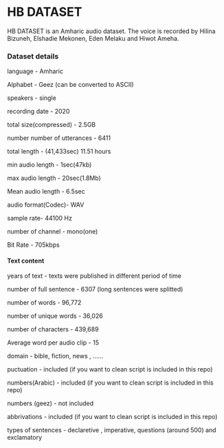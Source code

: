 # HB DATASET

HB DATASET is an Amharic audio dataset. The voice is recorded by Hilina Bizuneh, Elshadie Mekonen, Eden Melaku and Hiwot Ameha.

### Dataset details

language - Amharic

Alphabet - Geez (can be converted to ASCII)

speakers - single 

recording date - 2020

total size(compressed) - 2.5GB

number number of utterances - 6411

total length - (41,433sec) 11.51 hours

min audio length - 1sec(47kb)

max audio length - 20sec(1.8Mb)

Mean audio length - 6.5sec

audio format(Codec)- WAV

sample rate- 44100 Hz

number of channel - mono(one)

Bit Rate - 705kbps



#### Text content
 
years of text - texts were published in different period of time
 
number of full sentence - 6307 (long sentences were splitted)

number of words - 96,772

number of unique words - 36,026

number of characters -  439,689

Average word per audio clip - 15

domain - bible, fiction, news , ......

puctuation - included (if you want to clean script is included in this repo)

numbers(Arabic) - included (if you want to clean script is included in this repo)

numbers (geez) -  not included

abbrivations - included (if you want to clean script is included in this repo)

types of sentences -  declaretive , imperative, questions (around 500) and exclamatory



